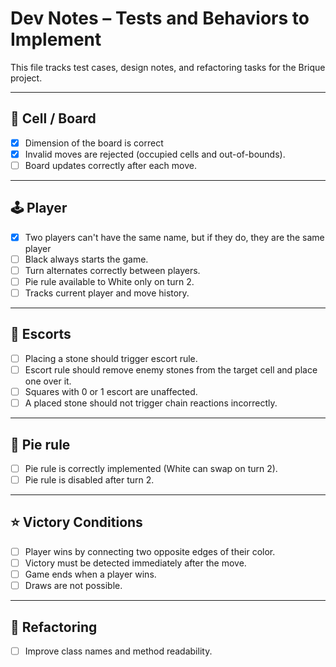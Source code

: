 # Dev Notes – Tests and Behaviors to Implement

This file tracks test cases, design notes, and refactoring tasks for the Brique project.

---

## 🏁️ Cell / Board

- [x] Dimension of the board is correct
- [x] Invalid moves are rejected (occupied cells and out-of-bounds).
- [ ] Board updates correctly after each move.

---

## 🕹️ Player

- [x] Two players can't have the same name, but if they do, they are the same player
- [ ] Black always starts the game.
- [ ] Turn alternates correctly between players.
- [ ] Pie rule available to White only on turn 2.
- [ ] Tracks current player and move history.

---

## 🧩 Escorts
 
- [ ] Placing a stone should trigger escort rule.
- [ ] Escort rule should remove enemy stones from the target cell and place one over it.
- [ ] Squares with 0 or 1 escort are unaffected.
- [ ] A placed stone should not trigger chain reactions incorrectly.

---

## 🥧 Pie rule

- [ ] Pie rule is correctly implemented (White can swap on turn 2).
- [ ] Pie rule is disabled after turn 2.

---

## ⭐ Victory Conditions

- [ ] Player wins by connecting two opposite edges of their color.
- [ ] Victory must be detected immediately after the move.
- [ ] Game ends when a player wins.
- [ ] Draws are not possible.

---


## 🔁 Refactoring 

- [ ] Improve class names and method readability.
